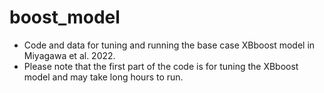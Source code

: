 # boost_model
- Code and data for tuning and running the base case XBboost model in Miyagawa et al. 2022.
- Please note that the first part of the code is for tuning the XBboost model and may take long hours to run. 
